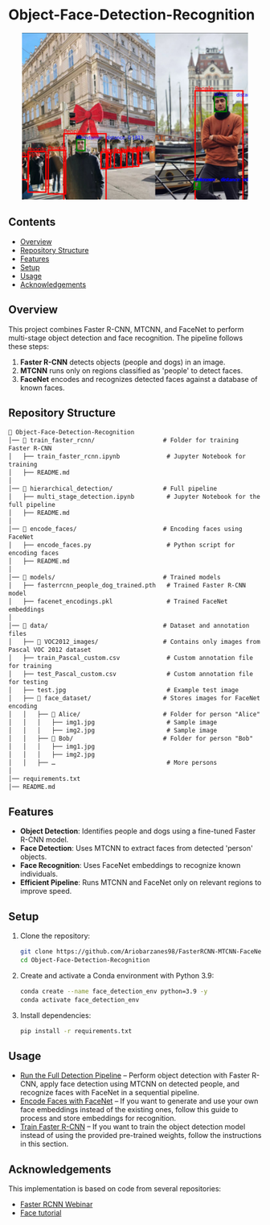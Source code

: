 # Object-Face-Detection-Recognition

<p align="center">
  <img src="hierarchical_detection/test_result.jpg" alt="Detection Result" width="450" height="auto">
</p>

## Contents
- [Overview](#overview)
- [Repository Structure](#repository-structure)
- [Features](#features)
- [Setup](#setup)
- [Usage](#usage)
- [Acknowledgements](#acknowledgements)

## Overview
This project combines Faster R-CNN, MTCNN, and FaceNet to perform multi-stage object detection and face recognition. The pipeline follows these steps:
1. **Faster R-CNN** detects objects (people and dogs) in an image.
2. **MTCNN** runs only on regions classified as 'people' to detect faces.
3. **FaceNet** encodes and recognizes detected faces against a database of known faces.

## Repository Structure
```
📂 Object-Face-Detection-Recognition
│── 📂 train_faster_rcnn/                   # Folder for training Faster R-CNN
│   ├── train_faster_rcnn.ipynb             # Jupyter Notebook for training
│   ├── README.md                           
│
│── 📂 hierarchical_detection/              # Full pipeline
│   ├── multi_stage_detection.ipynb         # Jupyter Notebook for the full pipeline
│   ├── README.md                           
│
│── 📂 encode_faces/                        # Encoding faces using FaceNet
│   ├── encode_faces.py                     # Python script for encoding faces
│   ├── README.md                           
│
│── 📂 models/                              # Trained models
│   ├── fasterrcnn_people_dog_trained.pth   # Trained Faster R-CNN model
│   ├── facenet_encodings.pkl               # Trained FaceNet embeddings
│
│── 📂 data/                                # Dataset and annotation files
│   ├── 📂 VOC2012_images/                  # Contains only images from Pascal VOC 2012 dataset
│   ├── train_Pascal_custom.csv             # Custom annotation file for training 
│   ├── test_Pascal_custom.csv              # Custom annotation file for testing 
│   ├── test.jpg                            # Example test image
│   ├── 📂 face_dataset/                    # Stores images for FaceNet encoding
│   │   ├── 📂 Alice/                       # Folder for person "Alice"
│   │   │   ├── img1.jpg                    # Sample image
│   │   │   ├── img2.jpg                    # Sample image
│   │   ├── 📂 Bob/                         # Folder for person "Bob"
│   │   │   ├── img1.jpg
│   │   │   ├── img2.jpg
│   │   ├── …                               # More persons
│
│── requirements.txt                        
│── README.md                               
```

## Features
- **Object Detection**: Identifies people and dogs using a fine-tuned Faster R-CNN model.
- **Face Detection**: Uses MTCNN to extract faces from detected 'person' objects.
- **Face Recognition**: Uses FaceNet embeddings to recognize known individuals.
- **Efficient Pipeline**: Runs MTCNN and FaceNet only on relevant regions to improve speed.

## Setup
1. Clone the repository:
   ```bash
   git clone https://github.com/Ariobarzanes98/FasterRCNN-MTCNN-FaceNet.git
   cd Object-Face-Detection-Recognition
   ```
2. Create and activate a Conda environment with Python 3.9:
   ```bash
   conda create --name face_detection_env python=3.9 -y
   conda activate face_detection_env
   ```

3. Install dependencies:
   ```bash
   pip install -r requirements.txt
   ```

## Usage

- [Run the Full Detection Pipeline](hierarchical_detection/) – Perform object detection with Faster R-CNN, apply face detection using MTCNN on detected people, and recognize faces with FaceNet in a sequential pipeline.
- [Encode Faces with FaceNet](encode_faces/) – If you want to generate and use your own face embeddings instead of the existing ones, follow this guide to process and store embeddings for recognition.
- [Train Faster R-CNN](train_faster_rcnn/) – If you want to train the object detection model instead of using the provided pre-trained weights, follow the instructions in this section.


## Acknowledgements

This implementation is based on code from several repositories:

- [Faster RCNN Webinar](https://github.com/howsam/faster-rcnn)
- [Face tutorial](https://github.com/pooya-mohammadi/Face)

